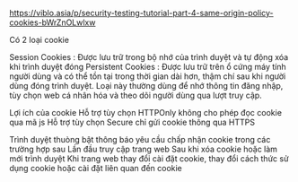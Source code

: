 https://viblo.asia/p/security-testing-tutorial-part-4-same-origin-policy-cookies-bWrZnOLwlxw

Có 2 loại cookie

Session Cookies : Được lưu trữ trong bộ nhớ của trình duyệt và tự động xóa khi trình duyệt đóng
Persistent Cookies : Được lưu trữ trên ổ cứng máy tính người dùng và có thể tồn tại trong thời gian dài hơn, thậm chí sau khi người dùng 
đóng trình duyệt. Loại này thường dùng để nhớ thông tin đăng nhập, tùy chọn web cá nhân hóa và theo dõi người dùng qua lượt truy cập.


Lợi ích của cookie
Hỗ trợ tùy chọn HTTPOnly không cho phép đọc cookie qua mã js
Hỗ trợ tùy chọn Secure chỉ gửi cookie thông qua HTTPS


Trình duyệt thuòng bật thông báo yêu cầu chấp nhận cookie trong các trường hợp sau
Lần đầu truy cập trang web
Sau khi xóa cookie hoặc làm mới trình duyệt
Khi trang web thay đổi cài đặt cookie, thay đổi cách thức sử dụng cookie hoặc cài đặt liên quan đến cookie